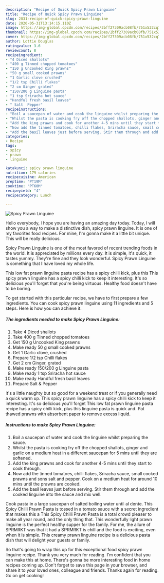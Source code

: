 ```yaml
---
description: "Recipe of Quick Spicy Prawn Linguine"
title: "Recipe of Quick Spicy Prawn Linguine"
slug: 2831-recipe-of-quick-spicy-prawn-linguine
date: 2020-05-31T13:14:15.110Z
image: https://img-global.cpcdn.com/recipes/2bff27309acb08fb/751x532cq70/spicy-prawn-linguine-recipe-main-photo.jpg
thumbnail: https://img-global.cpcdn.com/recipes/2bff27309acb08fb/751x532cq70/spicy-prawn-linguine-recipe-main-photo.jpg
cover: https://img-global.cpcdn.com/recipes/2bff27309acb08fb/751x532cq70/spicy-prawn-linguine-recipe-main-photo.jpg
author: Lottie Douglas
ratingvalue: 3.6
reviewcount: 8
recipeingredient:
- "4 Diced shallots"
- "400 g Tinned chopped tomatoes"
- "150 g Uncooked King prawns"
- "50 g small cooked prawns"
- "1 Garlic clove crushed"
- "1/2 tsp Chilli flakes"
- "2 cm Ginger grated"
- "150/200 g Linguine pasta"
- "1 tsp Sriracha hot sauce"
- "Handful fresh basil leaves"
- " Salt  Pepper"
recipeinstructions:
- "Boil a saucepan of water and cook the linguine whilst preparing the sauce."
- "Whilst the pasta is cooking fry off the chopped shallots, ginger and garlic on a medium heat in a different saucepan for 5 mins until they are softened."
- "Add the king prawns and cook for another 4-5 mins until they start to cook through."
- "Now add the tinned tomatoes, chilli flakes, Sriracha sauce, small cooked prawns and sons salt and pepper. Cook on a medium heat for around 10 mins until the prawns are cooked."
- "Add the basil leaves just before serving. Stir them through and add the cooked linguine into the sauce and mix well."
categories:
- Recipe
tags:
- spicy
- prawn
- linguine

katakunci: spicy prawn linguine 
nutrition: 179 calories
recipecuisine: American
preptime: "PT19M"
cooktime: "PT60M"
recipeyield: "4"
recipecategory: Lunch

---
```



![Spicy Prawn Linguine](https://img-global.cpcdn.com/recipes/2bff27309acb08fb/751x532cq70/spicy-prawn-linguine-recipe-main-photo.jpg)

Hello everybody, I hope you are having an amazing day today. Today, I will show you a way to make a distinctive dish, spicy prawn linguine. It is one of my favorites food recipes. For mine, I'm gonna make it a little bit unique. This will be really delicious.

Spicy Prawn Linguine is one of the most favored of recent trending foods in the world. It is appreciated by millions every day. It is simple, it's quick, it tastes yummy. They're fine and they look wonderful. Spicy Prawn Linguine is something that I have loved my whole life.

This low fat prawn linguine pasta recipe has a spicy chilli kick, plus this This spicy prawn linguine has a spicy chilli kick to keep it interesting. It&#39;s so delicious you&#39;ll forget that you&#39;re being virtuous. Healthy food doesn&#39;t have to be boring.


To get started with this particular recipe, we have to first prepare a few ingredients. You can cook spicy prawn linguine using 11 ingredients and 5 steps. Here is how you can achieve it.

<!--inarticleads1-->

##### The ingredients needed to make Spicy Prawn Linguine:

1. Take 4 Diced shallots
1. Take 400 g Tinned chopped tomatoes
1. Get 150 g Uncooked King prawns
1. Make ready 50 g small cooked prawns
1. Get 1 Garlic clove, crushed
1. Prepare 1/2 tsp Chilli flakes
1. Get 2 cm Ginger, grated
1. Make ready 150/200 g Linguine pasta
1. Make ready 1 tsp Sriracha hot sauce
1. Make ready Handful fresh basil leaves
1. Prepare  Salt &amp; Pepper


It&#39;s a little naughty but so good for a weekend treat or if you generally need a quick warm up. This spicy prawn linguine has a spicy chilli kick to keep it interesting. It&#39;s so delicious you&#39;ll forget This low fat prawn linguine pasta recipe has a spicy chilli kick, plus this linguine pasta is quick and. Pat thawed prawns with absorbent paper to remove excess liquid. 

<!--inarticleads2-->

##### Instructions to make Spicy Prawn Linguine:

1. Boil a saucepan of water and cook the linguine whilst preparing the sauce.
1. Whilst the pasta is cooking fry off the chopped shallots, ginger and garlic on a medium heat in a different saucepan for 5 mins until they are softened.
1. Add the king prawns and cook for another 4-5 mins until they start to cook through.
1. Now add the tinned tomatoes, chilli flakes, Sriracha sauce, small cooked prawns and sons salt and pepper. Cook on a medium heat for around 10 mins until the prawns are cooked.
1. Add the basil leaves just before serving. Stir them through and add the cooked linguine into the sauce and mix well.


Cook pasta in a large saucepan of salted boiling water until al dente. This Spicy Chilli Prawn Pasta is tossed in a tomato sauce with a secret ingredient that makes this a This Spicy Chilli Prawn Pasta is a total crowd pleaser to make all year round, and the only thing that. This wonderfully light prawn linguine is the perfect healthy supper for the family. For me, the allure of SPRMRKT was that it had a SPRMRKT is chill and the food is exciting, even when it is simple. This creamy prawn linguine recipe is a delicious pasta dish that will delight your guests or family. 

So that's going to wrap this up for this exceptional food spicy prawn linguine recipe. Thank you very much for reading. I'm confident that you can make this at home. There's gonna be more interesting food in home recipes coming up. Don't forget to save this page in your browser, and share it to your loved ones, colleague and friends. Thanks again for reading. Go on get cooking!
